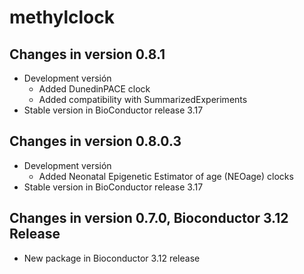 # methylclock

## Changes in version 0.8.1
* Development versión
  * Added DunedinPACE clock
  * Added compatibility with SummarizedExperiments
* Stable version in BioConductor release 3.17

## Changes in version 0.8.0.3
* Development versión
  * Added Neonatal Epigenetic Estimator of age (NEOage) clocks
* Stable version in BioConductor release 3.17

## Changes in version 0.7.0, Bioconductor 3.12 Release
* New package in Bioconductor 3.12 release
